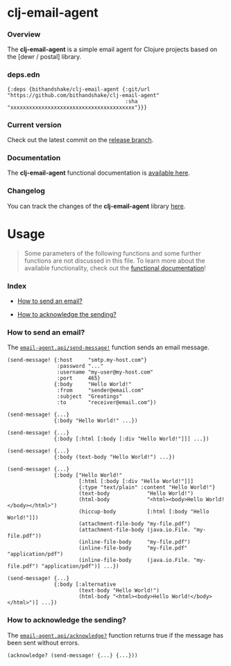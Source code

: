 
# clj-email-agent

### Overview

The <strong>clj-email-agent</strong> is a simple email agent for Clojure projects
based on the [dewr / postal] library.

### deps.edn

```
{:deps {bithandshake/clj-email-agent {:git/url "https://github.com/bithandshake/clj-email-agent"
                                      :sha     "xxxxxxxxxxxxxxxxxxxxxxxxxxxxxxxxxxxxxxxx"}}}
```

### Current version

Check out the latest commit on the [release branch](https://github.com/bithandshake/clj-email-agent/tree/release).

### Documentation

The <strong>clj-email-agent</strong> functional documentation is [available here](https://bithandshake.github.io/clj-email-agent).

### Changelog

You can track the changes of the <strong>clj-email-agent</strong> library [here](CHANGES.md).

# Usage

> Some parameters of the following functions and some further functions are not discussed in this file.
  To learn more about the available functionality, check out the [functional documentation](documentation/COVER.md)!

### Index

- [How to send an email?](#how-to-send-an-email)

- [How to acknowledge the sending?](#how-to-acknowledge-the-sending)

### How to send an email?

The [`email-agent.api/send-message!`](documentation/clj/email-agent/API.md/#send-message)
function sends an email message.

```
(send-message! {:host     "smtp.my-host.com"}
                :password "..."
                :username "my-user@my-host.com"
                :port     465}
               {:body     "Hello World!"
                :from     "sender@email.com"
                :subject  "Greatings"
                :to       "receiver@email.com"})
```

```
(send-message! {...}
               {:body "Hello World!" ...})
```

```
(send-message! {...}
               {:body [:html [:body [:div "Hello World!"]]] ...})
```

```
(send-message! {...}
               {:body (text-body "Hello World!") ...})
```

```
(send-message! {...}
               {:body ["Hello World!"
                       [:html [:body [:div "Hello World!"]]]
                       {:type "text/plain" :content "Hello World!"}
                       (text-body            "Hello World!")
                       (html-body            "<html><body>Hello World!</body></html>")
                       (hiccup-body          [:html [:body "Hello World!"]])
                       (attachment-file-body "my-file.pdf")
                       (attachment-file-body (java.io.File. "my-file.pdf"))
                       (inline-file-body     "my-file.pdf")
                       (inline-file-body     "my-file.pdf" "application/pdf")
                       (inline-file-body     (java.io.File. "my-file.pdf") "application/pdf")] ...})
```

```
(send-message! {...}
               {:body [:alternative
                       (text-body "Hello World!")
                       (html-body "<html><body>Hello World!</body></html>")] ...})
```

### How to acknowledge the sending?

The [`email-agent.api/acknowledge?`](documentation/clj/email-agent/API.md/#acknowledge)
function returns true if the message has been sent without errors.

```
(acknowledge? (send-message! {...} {...}))
```
